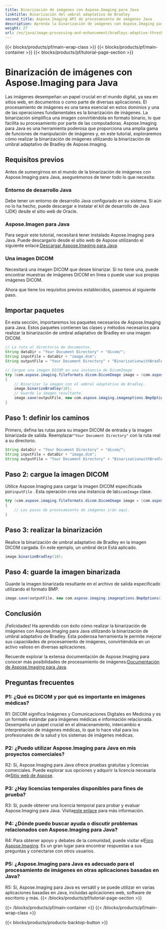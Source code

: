 ```yaml
---
title: Binarización de imágenes con Aspose.Imaging para Java
linktitle: Binarización del umbral adaptativo de Bradley
second_title: Aspose.Imaging API de procesamiento de imágenes Java
description: Aprenda la binarización de imágenes con Aspose.Imaging para Java. Transforme imágenes DICOM fácilmente. Explore una guía paso a paso con ejemplos de código.
weight: 27
url: /es/java/image-processing-and-enhancement/bradleys-adaptive-threshold-binarization/
---
```


{{< blocks/products/pf/main-wrap-class >}}
{{< blocks/products/pf/main-container >}}
{{< blocks/products/pf/tutorial-page-section >}}

# Binarización de imágenes con Aspose.Imaging para Java

Las imágenes desempeñan un papel crucial en el mundo digital, ya sea en sitios web, en documentos o como parte de diversas aplicaciones. El procesamiento de imágenes es una tarea esencial en estos dominios y una de las operaciones fundamentales es la binarización de imágenes. La binarización simplifica una imagen convirtiéndola en formato binario, lo que facilita su procesamiento por parte de las computadoras. Aspose.Imaging para Java es una herramienta poderosa que proporciona una amplia gama de funciones de manipulación de imágenes y, en este tutorial, exploraremos cómo realizar la binarización de imágenes utilizando la binarización de umbral adaptativo de Bradley de Aspose.Imaging. 

## Requisitos previos

Antes de sumergirnos en el mundo de la binarización de imágenes con Aspose.Imaging para Java, asegurémonos de tener todo lo que necesita:

### Entorno de desarrollo Java

Debe tener un entorno de desarrollo Java configurado en su sistema. Si aún no lo ha hecho, puede descargar e instalar el kit de desarrollo de Java (JDK) desde el sitio web de Oracle.

### Aspose.Imagen para Java

Para seguir este tutorial, necesitará tener instalado Aspose.Imaging para Java. Puede descargarlo desde el sitio web de Aspose utilizando el siguiente enlace:[Descargar Aspose.Imaging para Java](https://releases.aspose.com/imaging/java/).

### Una imagen DICOM

Necesitará una imagen DICOM que desee binarizar. Si no tiene una, puede encontrar muestras de imágenes DICOM en línea o puede usar sus propias imágenes DICOM.

Ahora que tiene los requisitos previos establecidos, pasemos al siguiente paso.

## Importar paquetes

En esta sección, importaremos los paquetes necesarios de Aspose.Imaging para Java. Estos paquetes contienen las clases y métodos necesarios para realizar la binarización de umbral adaptativo de Bradley en una imagen DICOM.

```java
// La ruta al directorio de documentos.
String dataDir = "Your Document Directory" + "dicom/";
String inputFile = dataDir + "image.dcm";
String outputFile = "Your Document Directory" + "BinarizationwithBradleyAdaptiveThreshold_out.bmp";

// Cargue una imagen DICOM en una instancia de DicomImage
try (com.aspose.imaging.fileformats.dicom.DicomImage image = (com.aspose.imaging.fileformats.dicom.DicomImage) Image.load(inputFile))
{
    // Binarizar la imagen con el umbral adaptativo de Bradley.
    image.binarizeBradley(10);
    // Guarde la imagen resultante.
    image.save(outputFile, new com.aspose.imaging.imageoptions.BmpOptions());
}
```

## Paso 1: definir los caminos

 Primero, defina las rutas para su imagen DICOM de entrada y la imagen binarizada de salida. Reemplazar`"Your Document Directory"` con la ruta real a su directorio.

```java
String dataDir = "Your Document Directory" + "dicom/";
String inputFile = dataDir + "image.dcm";
String outputFile = "Your Document Directory" + "BinarizationwithBradleyAdaptiveThreshold_out.bmp";
```

## Paso 2: cargue la imagen DICOM

Utilice Aspose.Imaging para cargar la imagen DICOM especificada por`inputFile` . Esta operación crea una instancia de la`DicomImage` clase.

```java
try (com.aspose.imaging.fileformats.dicom.DicomImage image = (com.aspose.imaging.fileformats.dicom.DicomImage) Image.load(inputFile))
{
    // Los pasos de procesamiento de imágenes irán aquí.
}
```

## Paso 3: realizar la binarización

 Realice la binarización de umbral adaptativo de Bradley en la imagen DICOM cargada. En este ejemplo, un umbral de`10` Está aplicado.

```java
image.binarizeBradley(10);
```

## Paso 4: guarde la imagen binarizada

Guarde la imagen binarizada resultante en el archivo de salida especificado utilizando el formato BMP.

```java
image.save(outputFile, new com.aspose.imaging.imageoptions.BmpOptions());
```

## Conclusión

¡Felicidades! Ha aprendido con éxito cómo realizar la binarización de imágenes con Aspose.Imaging para Java utilizando la binarización de umbral adaptativo de Bradley. Esta poderosa herramienta le permite mejorar sus capacidades de procesamiento de imágenes, convirtiéndola en un activo valioso en diversas aplicaciones.

 Recuerde explorar la extensa documentación de Aspose.Imaging para conocer más posibilidades de procesamiento de imágenes:[Documentación de Aspose.Imaging para Java](https://reference.aspose.com/imaging/java/).

## Preguntas frecuentes

### P1: ¿Qué es DICOM y por qué es importante en imágenes médicas?

R1: DICOM significa Imágenes y Comunicaciones Digitales en Medicina y es un formato estándar para imágenes médicas e información relacionada. Desempeña un papel crucial en el almacenamiento, intercambio e interpretación de imágenes médicas, lo que lo hace vital para los profesionales de la salud y los sistemas de imágenes médicas.

### P2: ¿Puedo utilizar Aspose.Imaging para Java en mis proyectos comerciales?

 R2: Sí, Aspose.Imaging para Java ofrece pruebas gratuitas y licencias comerciales. Puede explorar sus opciones y adquirir la licencia necesaria de[Sitio web de Aspose](https://purchase.aspose.com/buy).

### P3: ¿Hay licencias temporales disponibles para fines de prueba?

 R3: Sí, puede obtener una licencia temporal para probar y evaluar Aspose.Imaging para Java. Visita[este enlace](https://purchase.aspose.com/temporary-license/) para más información.

### P4: ¿Dónde puedo buscar ayuda o discutir problemas relacionados con Aspose.Imaging para Java?

 R4: Para obtener apoyo y debates de la comunidad, puede visitar el[Foro Aspose.Imaging](https://forum.aspose.com/). Es un gran lugar para encontrar respuestas a sus preguntas y conectarse con otros usuarios.

### P5: ¿Aspose.Imaging para Java es adecuado para el procesamiento de imágenes en otras aplicaciones basadas en Java?

R5: Sí, Aspose.Imaging para Java es versátil y se puede utilizar en varias aplicaciones basadas en Java, incluidas aplicaciones web, software de escritorio y más.
{{< /blocks/products/pf/tutorial-page-section >}}

{{< /blocks/products/pf/main-container >}}
{{< /blocks/products/pf/main-wrap-class >}}

{{< blocks/products/products-backtop-button >}}
